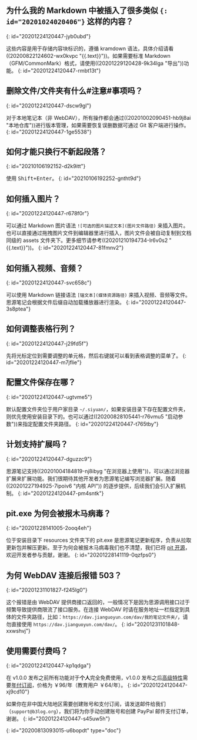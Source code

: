 ## 为什么我的 Markdown 中被插入了很多类似 `{: id="20201024020406"}` 这样的内容？
{: id="20201224120447-jyb0ubd"}

这些内容是用于存储内容块标识的，遵循 kramdown 语法，具体介绍请看((20200822124602-wx0kvpc "{{.text}}"))。如果需要标准 Markdown （GFM/CommonMark）格式，请使用((20201229120428-9k34lga "导出"))功能。
{: id="20201224120447-rmbt13t"}

## 删除文件/文件夹有什么#注意#事项吗？
{: id="20201224120447-dscw9gl"}

对于本地笔记本（非 WebDAV），所有操作都会通过((20201002090451-hb9j8ai "本地仓库"))进行版本管理，如果需要恢复误删数据可通过 Git  客户端进行操作。
{: id="20201224120447-1ge5538"}

## 如何才能只换行不新起段落？
{: id="20210106192152-d2k9itt"}

使用 <kbd>Shift+Enter</kbd>。
{: id="20210106192252-gntht9d"}

## 如何插入图片？
{: id="20201224120447-r678f0r"}

可以通过 Markdown 图片语法 `![可选的图片描述文本](图片文件路径)` 来插入图片。也可以直接通过拖拽图片文件到编辑器里进行插入，图片文件会被自动复制到文档同级的 assets 文件夹下。更多细节请参考((20201210194734-lr6v0s2 "{{.text}}"))。
{: id="20201224120447-81fmnv2"}

## 如何插入视频、音频？
{: id="20201224120447-svc658c"}

可以使用 Markdown 链接语法 `[锚文本](媒体资源路径)` 来插入视频、音频等文件。思源笔记会根据文件后缀自动加载播放器进行渲染。
{: id="20201224120447-3s8ptea"}

## 如何调整表格行列？
{: id="20201224120447-j29fd5f"}

先将光标定位到需要调整的单元格，然后右键就可以看到表格调整的菜单了。
{: id="20201224120447-m7jflie"}

## 配置文件保存在哪？
{: id="20201224120447-ugtvme5"}

默认配置文件夹位于用户家目录 `~/.siyuan/`，如果安装目录下存在配置文件夹，则优先使用安装目录下的。也可以通过((20200828105441-r76vmu5 "启动参数"))来指定配置文件夹路径。
{: id="20201224120447-t765tby"}

## 计划支持扩展吗？
{: id="20201224120447-dguzzc9"}

思源笔记支持((20201004184819-nj8ibyg "在浏览器上使用"))，可以通过浏览器扩展来扩展功能。我们很期待其他开发者为思源笔记编写浏览器扩展。随着((20201227194925-7ipoiv6 "内核 API")) 的逐步提供，后续我们会引入扩展机制。
{: id="20201224120447-pm4sntk"}

## pit.exe 为何会被报木马病毒？
{: id="20201228141005-2ooq4eh"}

位于安装目录下 resources 文件夹下的 pit.exe 是思源笔记更新程序，负责从拉取更新包并解压更新。至于为何会被报木马病毒我们也不清楚，我们已将 [pit 开源](https://github.com/siyuan-note/pit)，欢迎开发者参与贡献，谢谢。
{: id="20201228141119-0qzfps0"}

## 为何 WebDAV 连接后报错 503？
{: id="20201231101827-f245lg0"}

这个报错是由 WebDAV 提供商接口返回的，一般情况下是因为思源调用接口过于频繁导致提供商限流了接口服务。在连接 WebDAV 时请在服务地址一栏指定到具体的文件夹路径，比如：`https://dav.jianguoyun.com/dav/我的笔记文件夹/`，请勿直接使用 `https://dav.jianguoyun.com/dav/`。
{: id="20201231101848-xxwshvj"}

## 使用需要付费吗？
{: id="20201224120447-kp1qdga"}

在 v1.0.0 发布之前所有功能对于**个人**完全免费使用，v1.0.0 发布之后[高级特性](https://github.com/siyuan-note/siyuan/projects/1)需要[年付订阅](https://ld246.com/subscribe/siyuan)，价格为 ￥96/年（教育用户 ￥64/年）。
{: id="20201224120447-xj9cd10"}

如果你在非中国大陆地区需要创建账号和支付订阅，请发送邮件给我们（`support@b3log.org`），我们将为你手动创建账号和创建 PayPal 邮件支付订单，谢谢。
{: id="20201224120447-s45uw5h"}


{: id="20200813093015-u6bopdt" type="doc"}
